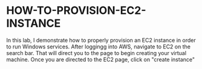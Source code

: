 # HOW-TO-PROVISION-EC2-INSTANCE
In this lab, I demonstrate how to properly provision an EC2 instance in order to run Windows services. 
After loggingg into AWS, navigate to EC2 on the search bar. That will direct you to the page to begin creating your virtual machine.
Once you are directed to the EC2 page, click on "create instance" 
